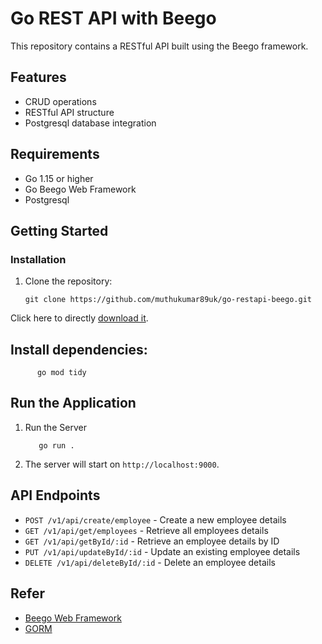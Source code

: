 # Go REST API with Beego

This repository contains a RESTful API built using the Beego framework.

## Features

- CRUD operations
- RESTful API structure
- Postgresql database integration

## Requirements

- Go 1.15 or higher
- Go Beego Web Framework
- Postgresql

## Getting Started

### Installation

1. Clone the repository:

   ```
   git clone https://github.com/muthukumar89uk/go-restapi-beego.git
   ```
Click here to directly [download it](https://github.com/muthukumar89uk/go-restapi-beego/zipball/master).

## Install dependencies:

          go mod tidy

## Run the Application
  1. Run the Server
   
       ```
          go run .
       ```   
  2. The server will start on `http://localhost:9000`.

## API Endpoints
 
- `POST /v1/api/create/employee`  - Create a new employee details
- `GET /v1/api/get/employees`     - Retrieve all employees details
- `GET /v1/api/getById/:id`       - Retrieve an employee details by ID
- `PUT /v1/api/updateById/:id`    - Update an existing employee details
- `DELETE /v1/api/deleteById/:id` - Delete an employee details

## Refer
  - [Beego Web Framework](https://github.com/beego/beego) 
  - [GORM](https://gorm.io/)